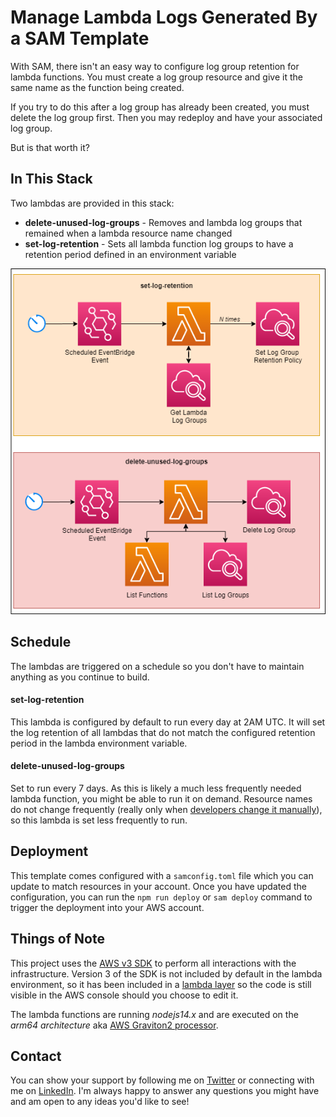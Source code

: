 # Manage Lambda Logs Generated By a SAM Template

With SAM, there isn't an easy way to configure log group retention for lambda functions. You must create a log group resource and give it the same name as the function being created.

If you try to do this after a log group has already been created, you must delete the log group first. Then you may redeploy and have your associated log group.

But is that worth it?

## In This Stack

Two lambdas are provided in this stack:
* **delete-unused-log-groups** - Removes and lambda log groups that remained when a lambda resource name changed
* **set-log-retention** - Sets all lambda function log groups to have a retention period defined in an environment variable

![Architecture diagram for the two provided lambdas](images/log-retention-diagrams.png)

## Schedule
 
The lambdas are triggered on a schedule so you don't have to maintain anything as you continue to build. 

#### set-log-retention

This lambda is configured by default to run every day at 2AM UTC. It will set the log retention of all lambdas that do not match the configured retention period in the lambda environment variable.

#### delete-unused-log-groups

Set to run every 7 days. As this is likely a much less frequently needed lambda function, you might be able to run it on demand. Resource names do not change frequently (really only when [developers change it manually](https://docs.aws.amazon.com/AWSCloudFormation/latest/UserGuide/aws-resource-lambda-function.html#cfn-lambda-function-functionname)), so this lambda is set less frequently to run.

## Deployment

This template comes configured with a `samconfig.toml` file which you can update to match resources in your account. Once you have updated the configuration, you can run the `npm run deploy` or `sam deploy` command to trigger the deployment into your AWS account.

## Things of Note

This project uses the [AWS v3 SDK](https://docs.aws.amazon.com/AWSJavaScriptSDK/v3/latest/index.html) to perform all interactions with the infrastructure. Version 3 of the SDK is not included by default in the lambda environment, so it has been included in a [lambda layer](https://www.readysetcloud.io/blog/allen.helton/how-to-build-both-kinds-of-aws-lambda-layers-yes-there-are-two-edb945979f17/) so the code is still visible in the AWS console should you choose to edit it.

The lambda functions are running *nodejs14.x* and are executed on the *arm64 architecture* aka [AWS Graviton2 processor](https://aws.amazon.com/blogs/aws/aws-lambda-functions-powered-by-aws-graviton2-processor-run-your-functions-on-arm-and-get-up-to-34-better-price-performance/).

## Contact
You can show your support by following me on [Twitter][1] or connecting with me on [LinkedIn][3]. I'm always happy to answer any questions you might have and am open to any ideas you'd like to see!


[1.1]: http://i.imgur.com/tXSoThF.png
[2.1]: http://i.imgur.com/0o48UoR.png
[3.1]: http://i.imgur.com/lGwB1Hk.png
[4.1]: https://readysetcloud.s3.amazonaws.com/logo.png

[1]: http://www.twitter.com/allenheltondev
[2]: http://www.github.com/allenheltondev
[3]: https://www.linkedin.com/in/allen-helton-85aa9650/
[4]: https://readysetcloud.io
